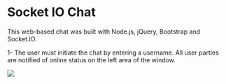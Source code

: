 <h1>Socket IO Chat</h1>

This web-based chat was built with Node.js, jQuery, Bootstrap and Socket.IO.

<p>1- The user must initiate the chat by entering a username. All user parties
are notified of online status on the left area of the window.</p>
<img src="https://media.giphy.com/media/MSiNqiFSDEh66isnll/giphy.gif"/>
